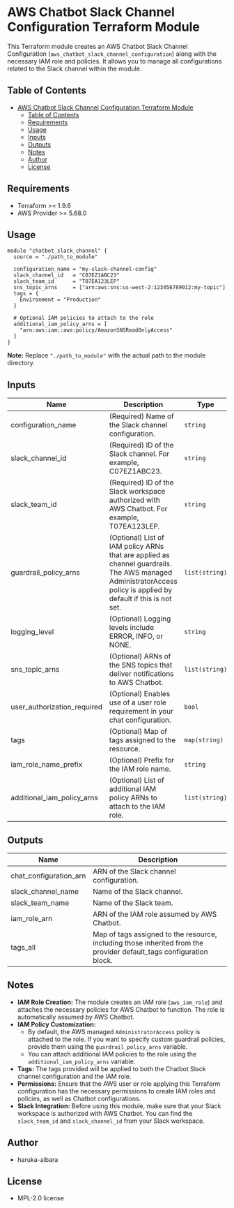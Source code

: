# AWS Chatbot Slack Channel Configuration Terraform Module

This Terraform module creates an AWS Chatbot Slack Channel Configuration (`aws_chatbot_slack_channel_configuration`) along with the necessary IAM role and policies. It allows you to manage all configurations related to the Slack channel within the module.

## Table of Contents

- [AWS Chatbot Slack Channel Configuration Terraform Module](#aws-chatbot-slack-channel-configuration-terraform-module)
  - [Table of Contents](#table-of-contents)
  - [Requirements](#requirements)
  - [Usage](#usage)
  - [Inputs](#inputs)
  - [Outputs](#outputs)
  - [Notes](#notes)
  - [Author](#author)
  - [License](#license)

## Requirements

- Terraform >= 1.9.6
- AWS Provider >= 5.68.0

## Usage

```hcl
module "chatbot_slack_channel" {
  source = "./path_to_module"

  configuration_name = "my-slack-channel-config"
  slack_channel_id   = "C07EZ1ABC23"
  slack_team_id      = "T07EA123LEP"
  sns_topic_arns     = ["arn:aws:sns:us-west-2:123456789012:my-topic"]
  tags = {
    Environment = "Production"
  }

  # Optional IAM policies to attach to the role
  additional_iam_policy_arns = [
    "arn:aws:iam::aws:policy/AmazonSNSReadOnlyAccess"
  ]
}
```

**Note:** Replace `"./path_to_module"` with the actual path to the module directory.

## Inputs

| Name                         | Description                                                                                                                                                                                      | Type          | Default                               | Required |
|------------------------------|--------------------------------------------------------------------------------------------------------------------------------------------------------------------------------------------------|---------------|---------------------------------------|:--------:|
| configuration_name           | (Required) Name of the Slack channel configuration.                                                                                                                                              | `string`      | n/a                                   |   yes    |
| slack_channel_id             | (Required) ID of the Slack channel. For example, C07EZ1ABC23.                                                                                                                                    | `string`      | n/a                                   |   yes    |
| slack_team_id                | (Required) ID of the Slack workspace authorized with AWS Chatbot. For example, T07EA123LEP.                                                                                                      | `string`      | n/a                                   |   yes    |
| guardrail_policy_arns        | (Optional) List of IAM policy ARNs that are applied as channel guardrails. The AWS managed AdministratorAccess policy is applied by default if this is not set.                                   | `list(string)`| `null`                                |    no    |
| logging_level                | (Optional) Logging levels include ERROR, INFO, or NONE.                                                                                                                                          | `string`      | `null`                                |    no    |
| sns_topic_arns               | (Optional) ARNs of the SNS topics that deliver notifications to AWS Chatbot.                                                                                                                      | `list(string)`| `null`                                |    no    |
| user_authorization_required  | (Optional) Enables use of a user role requirement in your chat configuration.                                                                                                                    | `bool`        | `null`                                |    no    |
| tags                         | (Optional) Map of tags assigned to the resource.                                                                                                                                                  | `map(string)` | `{}`                                  |    no    |
| iam_role_name_prefix         | (Optional) Prefix for the IAM role name.                                                                                                                                                         | `string`      | `"ChatbotRole_"`                      |    no    |
| additional_iam_policy_arns   | (Optional) List of additional IAM policy ARNs to attach to the IAM role.                                                                                                                         | `list(string)`| `[]`                                  |    no    |

## Outputs

| Name                   | Description                                                                                                         |
|------------------------|---------------------------------------------------------------------------------------------------------------------|
| chat_configuration_arn | ARN of the Slack channel configuration.                                                                             |
| slack_channel_name     | Name of the Slack channel.                                                                                          |
| slack_team_name        | Name of the Slack team.                                                                                             |
| iam_role_arn           | ARN of the IAM role assumed by AWS Chatbot.                                                                         |
| tags_all               | Map of tags assigned to the resource, including those inherited from the provider default_tags configuration block. |

## Notes

- **IAM Role Creation:** The module creates an IAM role (`aws_iam_role`) and attaches the necessary policies for AWS Chatbot to function. The role is automatically assumed by AWS Chatbot.
- **IAM Policy Customization:**
  - By default, the AWS managed `AdministratorAccess` policy is attached to the role. If you want to specify custom guardrail policies, provide them using the `guardrail_policy_arns` variable.
  - You can attach additional IAM policies to the role using the `additional_iam_policy_arns` variable.
- **Tags:** The tags provided will be applied to both the Chatbot Slack channel configuration and the IAM role.
- **Permissions:** Ensure that the AWS user or role applying this Terraform configuration has the necessary permissions to create IAM roles and policies, as well as Chatbot configurations.
- **Slack Integration:** Before using this module, make sure that your Slack workspace is authorized with AWS Chatbot. You can find the `slack_team_id` and `slack_channel_id` from your Slack workspace.

## Author

- haruka-aibara

## License

- MPL-2.0 license